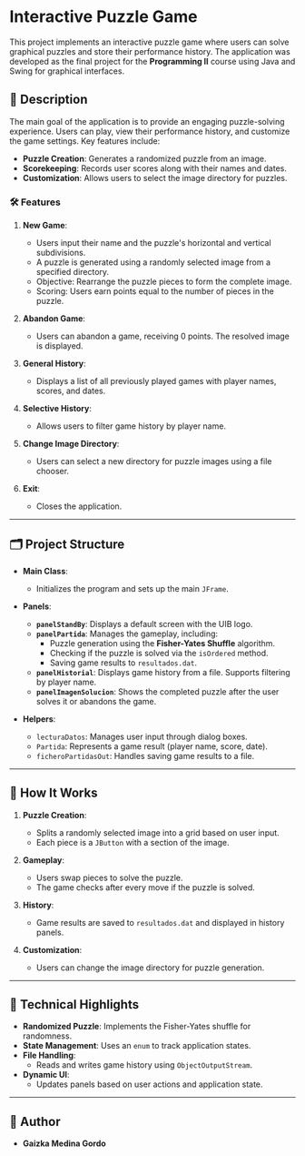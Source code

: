 # Interactive Puzzle Game

This project implements an interactive puzzle game where users can solve graphical puzzles and store their performance history. The application was developed as the final project for the **Programming II** course using Java and Swing for graphical interfaces.

## 📖 Description

The main goal of the application is to provide an engaging puzzle-solving experience. Users can play, view their performance history, and customize the game settings. Key features include:
- **Puzzle Creation**: Generates a randomized puzzle from an image.
- **Scorekeeping**: Records user scores along with their names and dates.
- **Customization**: Allows users to select the image directory for puzzles.

### 🛠 Features

1. **New Game**:
   - Users input their name and the puzzle's horizontal and vertical subdivisions.
   - A puzzle is generated using a randomly selected image from a specified directory.
   - Objective: Rearrange the puzzle pieces to form the complete image.
   - Scoring: Users earn points equal to the number of pieces in the puzzle.

2. **Abandon Game**:
   - Users can abandon a game, receiving 0 points. The resolved image is displayed.

3. **General History**:
   - Displays a list of all previously played games with player names, scores, and dates.

4. **Selective History**:
   - Allows users to filter game history by player name.

5. **Change Image Directory**:
   - Users can select a new directory for puzzle images using a file chooser.

6. **Exit**:
   - Closes the application.

---

## 🗂 Project Structure

- **Main Class**:
  - Initializes the program and sets up the main `JFrame`.

- **Panels**:
  - **`panelStandBy`**: Displays a default screen with the UIB logo.
  - **`panelPartida`**: Manages the gameplay, including:
    - Puzzle generation using the **Fisher-Yates Shuffle** algorithm.
    - Checking if the puzzle is solved via the `isOrdered` method.
    - Saving game results to `resultados.dat`.
  - **`panelHistorial`**: Displays game history from a file. Supports filtering by player name.
  - **`panelImagenSolucion`**: Shows the completed puzzle after the user solves it or abandons the game.

- **Helpers**:
  - `lecturaDatos`: Manages user input through dialog boxes.
  - `Partida`: Represents a game result (player name, score, date).
  - `ficheroPartidasOut`: Handles saving game results to a file.

---

## 🚀 How It Works

1. **Puzzle Creation**:
   - Splits a randomly selected image into a grid based on user input.
   - Each piece is a `JButton` with a section of the image.

2. **Gameplay**:
   - Users swap pieces to solve the puzzle.
   - The game checks after every move if the puzzle is solved.

3. **History**:
   - Game results are saved to `resultados.dat` and displayed in history panels.

4. **Customization**:
   - Users can change the image directory for puzzle generation.

---

## 🎯 Technical Highlights

- **Randomized Puzzle**: Implements the Fisher-Yates shuffle for randomness.
- **State Management**: Uses an `enum` to track application states.
- **File Handling**:
  - Reads and writes game history using `ObjectOutputStream`.
- **Dynamic UI**:
  - Updates panels based on user actions and application state.

---

## 📝 Author

- **Gaizka Medina Gordo**  
